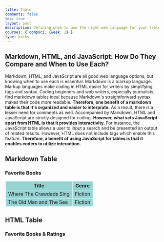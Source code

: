 ```yaml
---
title: Table
comments: false
toc: true
layout: post
description: Defining when to use the right web language for your table.
courses: { compsci: {week: 2} }
type: hacks
---
```


## Markdown, HTML, and JavaScript: How Do They Compare and When to Use Each?
<!--1. Describe a benefit of a markdown table 2. Describe the difference between HTML and JavaScript 3. Describe a benefit of a table that uses JavaScript-->

Markdown, HTML, and JavaScript are all good web language options, but knowing when to use each is essential. Markdown is a markup language. Markup languages make coding in HTML easier for writers by simplifying tags and syntax. Coding beginners and web writers, especially journalists, find markdown tables ideal because Markdown's straightforward syntax makes their code more readable. **Therefore, one benefit of a markdown table is that it's organized and easier to interprate.** As a result, there is a lesser need for comments as well. Accompanied by Markdown, HTML and JavaScript are strictly designed for coding. **However, what sets JavaScript apart from HTML is that it provides interactivity.** For instance, the JavaScript table allows a user to input a search and be presented an output of related results. However, HTML does not include tags which enable this feature. **Therefore, a benefit of using JavaScript for tables is that it enables coders to utilize interaction.**

## Markdown Table

### Favorite Books

| Title                   | Genre       |
|  ------------           | ----------- |
| Where The Crawdads Sing | Fiction     |
| The Old Man and The Sea | Fiction     |

## HTML Table

### Favorite Books & Ratings

<!--CSS Styling, table & hover-->
<html>
<head>
<style>
table, th, td {
  border: 1px solid white;
  border-collapse: collapse;
}
th, td {
  background-color: #96D4D4;
}
tr:hover {background-color: #D6EEEE;}
</html>
</head>
<body>

<table class="table">
    <thead>
        <tr>
            <th>Title</th>
            <th>Author</th>
            <th>Note</th>
            <th>Star Ranking</th>
        </tr>
    </thead>
    <tbody>
        <tr>
            <td>Where the Crawdads Sing</td>
            <td>Delia Owens</td>
            <td>Poetic fiction, prejudice & self-reliance </td>
            <td>★★★★★</td>
        </tr>
        <tr>
            <td>The Old Man and the Sea</td>
            <td>Ernest Hemmingway</td>
            <td>Fiction, struggle, resilience, & patience</td>
            <td>★★★★☆</td>
        </tr>
        <tr>
            <td>Moby Dick</td>
            <td>Herman Melville</td>
            <td>Adventure Fiction, survival & imperialism</td>
            <td>★★★★☆</td>
        </tr>
        <tr>
            <td>Harry Potter and the Sorcerer's Stone</td>
            <td>J.K. Rowling</td>
            <td>Fantasy, bravery & mystery</td>
            <td>★★★★★</td>
        </tr>
        <tr>
            <td>Just Kids</td>
            <td>Patti Smith</td>
            <td>Memoir, creativity & love</td>
            <td>★★★★★</td>
        </tr>
        <tr>
            <td>Atomic Habits</td>
            <td>James Clear</td>
            <td>Self-help/Self-Improvement</td>
            <td>★★★★☆</td>
        </tr>
        <tr>
            <td>The Great Gatsby</td>
            <td>F. Scott Fitzgerald</td>
            <td>Novel, tragedy & love</td>
            <td>★★★☆☆</td>
        </tr>
        <tr>
            <td>The Alchemist</td>
            <td>Paulo Coelho</td>
            <td>Adventure fiction, love/life lessons</td>
            <td>★★★★☆</td>
        </tr>
    </tbody>
</table>

## JavaScript Table

### Favorite Books Archive

<!-- Head contains information to Support the Document -->
<head>
    <!-- load jQuery and DataTables output style and scripts -->
    <link rel="stylesheet" type="text/css" href="https://cdn.datatables.net/1.13.4/css/jquery.dataTables.min.css">
    <script type="text/javascript" language="javascript" src="https://code.jquery.com/jquery-3.6.0.min.js"></script>
    <script>var define = null;</script>
    <script type="text/javascript" language="javascript" src="https://cdn.datatables.net/1.13.4/js/jquery.dataTables.min.js"></script>
</head>

<!-- Body contains the contents of the Document -->
<body>
    <table id="demo" class="table">
    <thead>
        <tr>
            <th>Title</th>
            <th>Author</th>
            <th>Note</th>
            <th>Star Ranking</th>
        </tr>
    </thead>
    <tbody>
        <tr>
            <td>Where the Crawdads Sing</td>
            <td>Delia Owens</td>
            <td>Poetic fiction, prejudice & self-reliance </td>
            <td>★★★★★</td>
        </tr>
        <tr>
            <td>The Old Man and the Sea</td>
            <td>Ernest Hemmingway</td>
            <td>Fiction, struggle, resilience, & patience</td>
            <td>★★★★☆</td>
        </tr>
        <tr>
            <td>Moby Dick</td>
            <td>Herman Melville</td>
            <td>Adventure Fiction, survival & imperialism</td>
            <td>★★★★☆</td>
        </tr>
        <tr>
            <td>Harry Potter and the Sorcerer's Stone</td>
            <td>J.K. Rowling</td>
            <td>Fantasy, bravery & mystery</td>
            <td>★★★★★</td>
        </tr>
        <tr>
            <td>Just Kids</td>
            <td>Patti Smith</td>
            <td>Memoir, creativity & love</td>
            <td>★★★★★</td>
        </tr>
        <tr>
            <td>Atomic Habits</td>
            <td>James Clear</td>
            <td>Self-help/Self-Improvement</td>
            <td>★★★★☆</td>
        </tr>
        <tr>
            <td>The Great Gatsby</td>
            <td>F. Scott Fitzgerald</td>
            <td>Novel, tragedy & love</td>
            <td>★★★☆☆</td>
        </tr>
        <tr>
            <td>The Alchemist</td>
            <td>Paulo Coelho</td>
            <td>Adventure fiction, love/life lessons</td>
            <td>★★★★☆</td>
        </tr>
    </tbody>
    </table>
</body>

<!-- Script is used to embed executable code -->
<script>
    $("#demo").DataTable();
</script>

## Future Hacks

The archived books list I designed is similar to how a library would show their inventory online. If this were a more useful website similar to that of a library, I would most likely want to add a hyperlink or dropdown page for each book, giving a rating section for readers to interact and share their ratings. Finally, the ratings would be averaged to list the final star rating.

#!pip install emoji
from emoji import emojize 
print(emojize(":thumbs_up: Python is awesome! :grinning_face:"))
